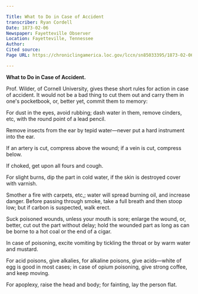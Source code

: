 ```yaml
---

Title: What to Do in Case of Accident
transcriber: Ryan Cordell
Date: 1873-02-06
Newspaper: Fayetteville Observer
Location: Fayetteville, Tennessee
Author: 
Cited source: 
Page URL: https://chroniclingamerica.loc.gov/lccn/sn85033395/1873-02-06/ed-1/seq-4/

---
```


**What to Do in Case of Accident.**

Prof. Wilder, of Cornell University, gives these short rules for action in case of accident. It would not be a bad thing to cut them out and carry them in one's pocketbook, or, better yet, commit them to memory:

For dust in the eyes, avoid rubbing; dash water in them, remove cinders, etc, with the round point of a lead pencil. 

Remove insects from the ear by tepid water—never put a hard instrument into the ear.

If an artery is cut, compress above the wound; if a vein is cut, compress below. 

If choked, get upon all fours and cough.

For slight burns, dip the part in cold water, if the skin is destroyed cover with varnish.

Smother a fire with carpets, etc,; water will spread burning oil, and increase danger. Before passing through smoke, take a full breath and then stoop low; but if carbon is suspected, walk erect. 

Suck poisoned wounds, unless your mouth is sore; enlarge the wound, or, better, cut out the part without delay; hold the wounded part as long as can be borne to a hot coal or the end of a cigar.

In case of poisoning, excite vomiting by tickling the throat or by warm water and mustard.

For acid poisons, give alkalies, for alkaline poisons, give acids—white of egg is good in most cases; in case of opium poisoning, give strong coffee, and keep moving.

For apoplexy, raise the head and body; for fainting, lay the person flat.
